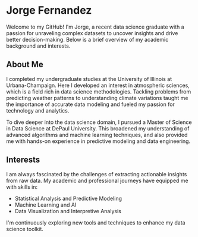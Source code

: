 # Jorge Fernandez

Welcome to my GitHub! I'm Jorge, a recent data science graduate with a passion for unraveling complex datasets to uncover insights and drive better decision-making. Below is a brief overview of my academic background and interests.

## About Me

I completed my undergraduate studies at the University of Illinois at Urbana-Champaign. Here I developed an interest in atmospheric sciences, which is a field rich in data science methodologies. Tackling problems from predicting weather patterns to understanding climate variations taught me the importance of accurate data modeling and fueled my passion for technology and analytics.

To dive deeper into the data science domain, I pursued a Master of Science in Data Science at DePaul University. This broadened my understanding of advanced algorithms and machine learning techniques, and also provided me with hands-on experience in predictive modeling and data engineering.

## Interests

I am always fascinated by the challenges of extracting actionable insights from raw data. My academic and professional journeys have equipped me with skills in:

- Statistical Analysis and Predictive Modeling
- Machine Learning and AI
- Data Visualization and Interpretive Analysis

I'm continuously exploring new tools and techniques to enhance my data science toolkit.

